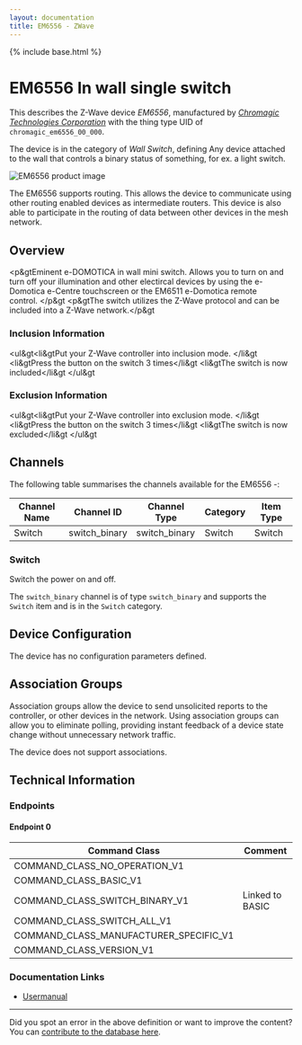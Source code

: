 ```yaml
---
layout: documentation
title: EM6556 - ZWave
---
```


{% include base.html %}

# EM6556 In wall single switch
This describes the Z-Wave device *EM6556*, manufactured by *[Chromagic Technologies Corporation](http://www.ctc-chromagic.com/)* with the thing type UID of ```chromagic_em6556_00_000```.

The device is in the category of *Wall Switch*, defining Any device attached to the wall that controls a binary status of something, for ex. a light switch.

![EM6556 product image](https://opensmarthouse.org/zwavedatabase/902/image/)


The EM6556 supports routing. This allows the device to communicate using other routing enabled devices as intermediate routers.  This device is also able to participate in the routing of data between other devices in the mesh network.

## Overview

<p&gtEminent e-DOMOTICA in wall mini switch. Allows you to turn on and turn off your illumination and other electircal devices by using the e-Domotica e-Centre touchscreen or the EM6511 e-Domotica remote control. </p&gt <p&gtThe switch utilizes the Z-Wave protocol and can be included into a Z-Wave network.</p&gt

### Inclusion Information

<ul&gt<li&gtPut your Z-Wave controller into inclusion mode. </li&gt <li&gtPress the button on the switch 3 times</li&gt <li&gtThe switch is now included</li&gt </ul&gt

### Exclusion Information

<ul&gt<li&gtPut your Z-Wave controller into exclusion mode. </li&gt <li&gtPress the button on the switch 3 times</li&gt <li&gtThe switch is now excluded</li&gt </ul&gt

## Channels

The following table summarises the channels available for the EM6556 -:

| Channel Name | Channel ID | Channel Type | Category | Item Type |
|--------------|------------|--------------|----------|-----------|
| Switch | switch_binary | switch_binary | Switch | Switch | 

### Switch
Switch the power on and off.

The ```switch_binary``` channel is of type ```switch_binary``` and supports the ```Switch``` item and is in the ```Switch``` category.



## Device Configuration

The device has no configuration parameters defined.

## Association Groups

Association groups allow the device to send unsolicited reports to the controller, or other devices in the network. Using association groups can allow you to eliminate polling, providing instant feedback of a device state change without unnecessary network traffic.

The device does not support associations.
## Technical Information

### Endpoints

#### Endpoint 0

| Command Class | Comment |
|---------------|---------|
| COMMAND_CLASS_NO_OPERATION_V1| |
| COMMAND_CLASS_BASIC_V1| |
| COMMAND_CLASS_SWITCH_BINARY_V1| Linked to BASIC|
| COMMAND_CLASS_SWITCH_ALL_V1| |
| COMMAND_CLASS_MANUFACTURER_SPECIFIC_V1| |
| COMMAND_CLASS_VERSION_V1| |

### Documentation Links

* [Usermanual](https://opensmarthouse.org/zwavedatabase/902/EM6556-UK.pdf)

---

Did you spot an error in the above definition or want to improve the content?
You can [contribute to the database here](https://opensmarthouse.org/zwavedatabase/902).
